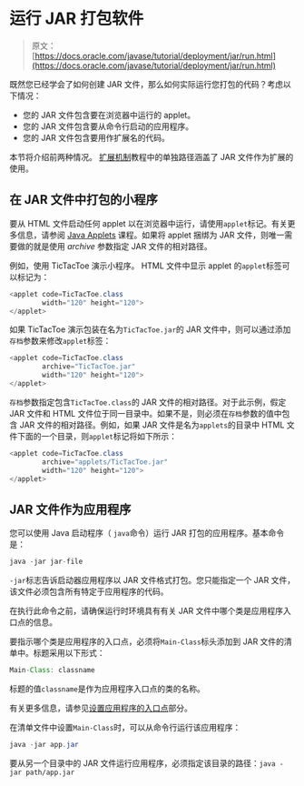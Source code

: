# 运行 JAR 打包软件

> 原文： [https://docs.oracle.com/javase/tutorial/deployment/jar/run.html](https://docs.oracle.com/javase/tutorial/deployment/jar/run.html)

既然您已经学会了如何创建 JAR 文件，那么如何实际运行您打包的代码？考虑以下情况：

*   您的 JAR 文件包含要在浏览器中运行的 applet。
*   您的 JAR 文件包含要从命令行启动的应用程序。
*   您的 JAR 文件包含要用作扩展名的代码。

本节将介绍前两种情况。 [扩展机制](../../ext/index.html)教程中的单独路径涵盖了 JAR 文件作为扩展的使用。

## 在 JAR 文件中打包的小程序

要从 HTML 文件启动任何 applet 以在浏览器中运行，请使用`applet`标记。有关更多信息，请参阅 [Java Applets](../applet/index.html) 课程。如果将 applet 捆绑为 JAR 文件，则唯一需要做的就是使用 _archive_ 参数指定 JAR 文件的相对路径。

例如，使用 TicTacToe 演示小程序。 HTML 文件中显示 applet 的`applet`标签可以标记为：

```java
<applet code=TicTacToe.class 
        width="120" height="120">
</applet>

```

如果 TicTacToe 演示包装在名为`TicTacToe.jar`的 JAR 文件中，则可以通过添加`存档`参数来修改`applet`标签：

```java
<applet code=TicTacToe.class 
        archive="TicTacToe.jar"
        width="120" height="120">
</applet>

```

`存档`参数指定包含`TicTacToe.class`的 JAR 文件的相对路径。对于此示例，假定 JAR 文件和 HTML 文件位于同一目录中。如果不是，则必须在`存档`参数的值中包含 JAR 文件的相对路径。例如，如果 JAR 文件是名为`applets`的目录中 HTML 文件下面的一个目录，则`applet`标记将如下所示：

```java
<applet code=TicTacToe.class 
        archive="applets/TicTacToe.jar"
        width="120" height="120">
</applet>

```

## JAR 文件作为应用程序

您可以使用 Java 启动程序（ `java`命令）运行 JAR 打包的应用程序。基本命令是：

```java
java -jar jar-file

```

`-jar`标志告诉启动器应用程序以 JAR 文件格式打包。您只能指定一个 JAR 文件，该文件必须包含所有特定于应用程序的代码。

在执行此命令之前，请确保运行时环境具有有关 JAR 文件中哪个类是应用程序入口点的信息。

要指示哪个类是应用程序的入口点，必须将`Main-Class`标头添加到 JAR 文件的清单中。标题采用以下形式：

```java
Main-Class: classname

```

标题的值`classname`是作为应用程序入口点的类的名称。

有关更多信息，请参见[设置应用程序的入口点](appman.html)部分。

在清单文件中设置`Main-Class`时，可以从命令行运行该应用程序：

```java
java -jar app.jar

```

要从另一个目录中的 JAR 文件运行应用程序，必须指定该目录的路径：`java -jar path/app.jar`